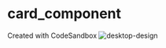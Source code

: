 # card_component
Created with CodeSandbox
![desktop-design](https://user-images.githubusercontent.com/72822917/125145395-3c106100-e0de-11eb-82a8-43e074bc9e60.jpg)
